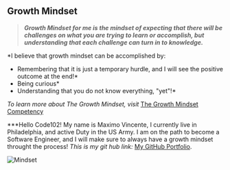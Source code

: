 ## Growth Mindset

> ***Growth Mindset for me is the mindset of expecting that there will be challenges on what you are trying to learn or accomplish, but understanding that each challenge can turn in to knowledge.*** 

*I believe that growth mindset can be accomplished by:

- Remembering that it is just a temporary hurdle, and I will see the positive outcome at the end!*
- Being curious*
- Understanding that you do not know everything, "yet"!*

*To learn more about The Growth Mindset, visit* [The Growth Mindset Competency](https://codefellows.github.io/common_curriculum/career_coaching/common/professional-competencies) 

***Hello Code102! My name is Maximo Vincente, I currently live in Philadelphia, and active Duty in the US Army. I am on the path to become a Software Engineer, and I will make sure to always have a growth mindset throught the process! 
*This is my git hub link:* [My GitHub Portfolio](https://github.com/MaximoVincente/).

![Mindset](https://user-images.githubusercontent.com/103771906/182227987-20cfba6c-b11a-467b-82b5-7864a624e54c.jpeg)


